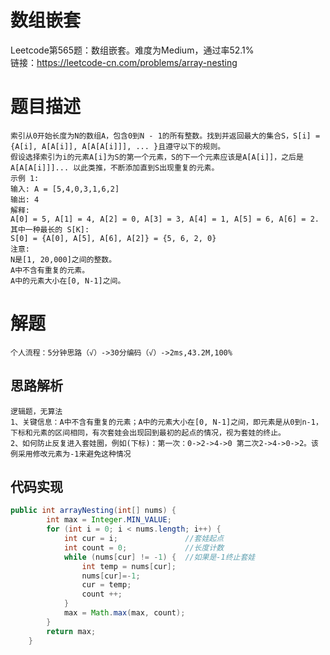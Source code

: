 # 数组嵌套
Leetcode第565题：数组嵌套。难度为Medium，通过率52.1%  
链接：https://leetcode-cn.com/problems/array-nesting
# 题目描述
    索引从0开始长度为N的数组A，包含0到N - 1的所有整数。找到并返回最大的集合S，S[i] = {A[i], A[A[i]], A[A[A[i]]], ... }且遵守以下的规则。
    假设选择索引为i的元素A[i]为S的第一个元素，S的下一个元素应该是A[A[i]]，之后是A[A[A[i]]]... 以此类推，不断添加直到S出现重复的元素。
    示例 1:
    输入: A = [5,4,0,3,1,6,2]
    输出: 4
    解释:
    A[0] = 5, A[1] = 4, A[2] = 0, A[3] = 3, A[4] = 1, A[5] = 6, A[6] = 2.
    其中一种最长的 S[K]:
    S[0] = {A[0], A[5], A[6], A[2]} = {5, 6, 2, 0}
    注意:
    N是[1, 20,000]之间的整数。
    A中不含有重复的元素。
    A中的元素大小在[0, N-1]之间。
# 解题
    个人流程：5分钟思路（√）->30分编码（√）->2ms,43.2M,100%
## 思路解析
    逻辑题，无算法
    1、关键信息：A中不含有重复的元素；A中的元素大小在[0, N-1]之间，即元素是从0到n-1，下标和元素的区间相同，有次套娃会出现回到最初的起点的情况，视为套娃的终止。
    2、如何防止反复进入套娃圈，例如(下标)：第一次：0->2->4->0 第二次2->4->0->2。该例采用修改元素为-1来避免这种情况

## 代码实现
```java
public int arrayNesting(int[] nums) {
        int max = Integer.MIN_VALUE;
        for (int i = 0; i < nums.length; i++) {
            int cur = i;               //套娃起点
            int count = 0;             //长度计数
            while (nums[cur] != -1) {  //如果是-1终止套娃
                int temp = nums[cur];
                nums[cur]=-1;
                cur = temp;
                count ++;
            }
            max = Math.max(max, count);
        }
        return max;
    }
```
